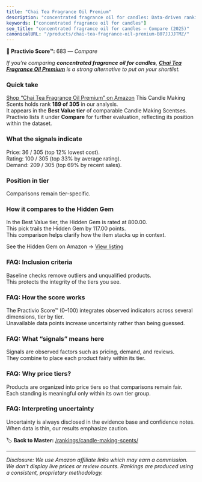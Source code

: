 ```yaml
---
title: "Chai Tea Fragrance Oil Premium"
description: "concentrated fragrance oil for candles: Data-driven ranking using the Practivio Score™. Positioned by quality, value, demand, findability, momentum."
keywords: ["concentrated fragrance oil for candles"]
seo_title: "concentrated fragrance oil for candles — Compare (2025)"
canonicalURL: "/products/chai-tea-fragrance-oil-premium-B07JJJJTMZ/"
---
```


**🛒 Practivio Score™:** 683 — _Compare_


*If you're comparing **concentrated fragrance oil for candles**, **[Chai Tea Fragrance Oil Premium](https://www.amazon.com/dp/B07JJJJTMZ?tag=practivio-20)** is a strong alternative to put on your shortlist.*
### Quick take
[Shop “Chai Tea Fragrance Oil Premium” on Amazon](https://www.amazon.com/dp/B07JJJJTMZ?tag=practivio-20)
This Candle Making Scents holds rank **189 of 305** in our analysis.  
It appears in the **Best Value tier** of comparable Candle Making Scentses.  
Practivio lists it under **Compare** for further evaluation, reflecting its position within the dataset.

### What the signals indicate
Price: 36 / 305 (top 12% lowest cost).  
Rating: 100 / 305 (top 33% by average rating).  
Demand: 209 / 305 (top 69% by recent sales).

### Position in tier
Comparisons remain tier-specific.

### How it compares to the Hidden Gem
In the Best Value tier, the Hidden Gem is rated at 800.00.  
This pick trails the Hidden Gem by 117.00 points.  
This comparison helps clarify how the item stacks up in context.  

See the Hidden Gem on Amazon → [View listing](https://www.amazon.com/dp/B0F18RY1FR?tag=practivio-20)

### FAQ: Inclusion criteria
Baseline checks remove outliers and unqualified products.  
This protects the integrity of the tiers you see.

### FAQ: How the score works
The Practivio Score™ (0–100) integrates observed indicators across several dimensions, tier by tier.  
Unavailable data points increase uncertainty rather than being guessed.

### FAQ: What “signals” means here
Signals are observed factors such as pricing, demand, and reviews.  
They combine to place each product fairly within its tier.

### FAQ: Why price tiers?
Products are organized into price tiers so that comparisons remain fair.  
Each standing is meaningful only within its own tier group.

### FAQ: Interpreting uncertainty
Uncertainty is always disclosed in the evidence base and confidence notes.  
When data is thin, our results emphasize caution.

<!-- Missing template for Compare/CompareWithinPriceClass -->


🏷️ **Back to Master:** [/rankings/candle-making-scents/](/rankings/candle-making-scents/)

---
_Disclosure: We use Amazon affiliate links which may earn a commission. We don’t display live prices or review counts. Rankings are produced using a consistent, proprietary methodology._
